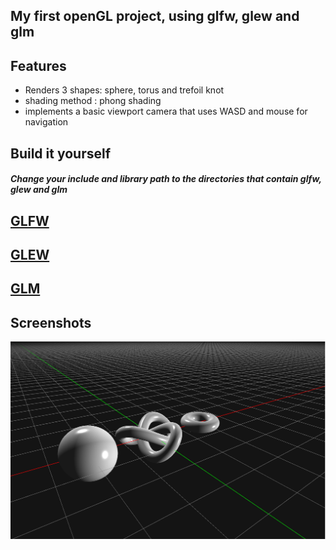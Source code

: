 ## My first openGL project, using glfw, glew and glm

## Features

* Renders 3 shapes: sphere, torus and trefoil knot
* shading method  : phong shading
* implements a basic viewport camera that uses WASD and mouse for navigation

## Build it yourself

##### Change your include and library path to the directories that contain glfw, glew and glm

## [GLFW](https://www.glfw.org/)
## [GLEW](http://glew.sourceforge.net/)
## [GLM](https://github.com/g-truc/glm)

## Screenshots
![](./3D_shapes/screenshots/SS_1.png)
